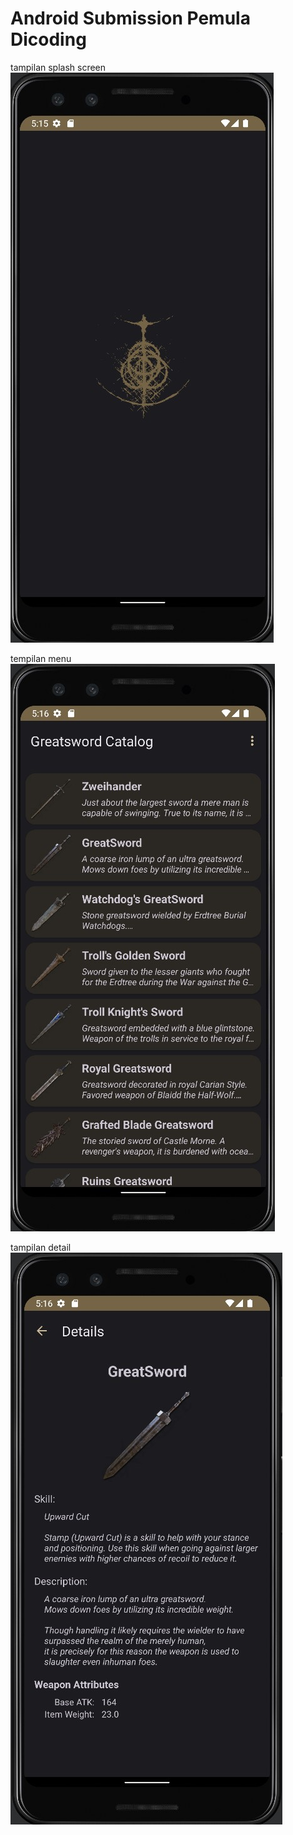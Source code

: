 # Android Submission Pemula Dicoding

tampilan splash screen
![splash screen](./assets/sp-ss.jpg)

tempilan menu
![main menu](./assets/main-ss.jpg)

tampilan detail
![details view](./assets/setail-ss.jpg)